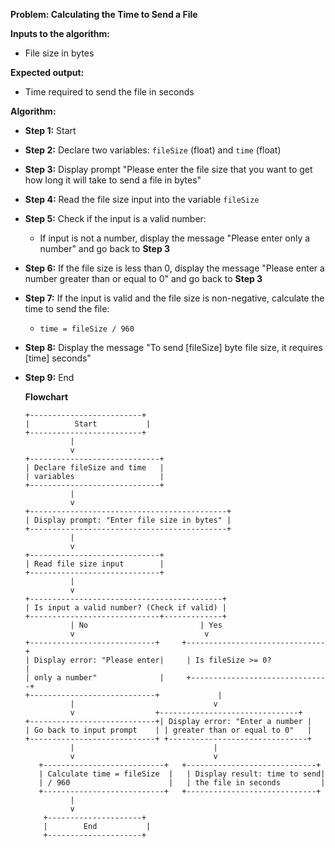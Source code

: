 **Problem: Calculating the Time to Send a File**

**Inputs to the algorithm:**
- File size in bytes

**Expected output:**
- Time required to send the file in seconds

**Algorithm:**

- **Step 1:** Start
- **Step 2:** Declare two variables: `fileSize` (float) and `time` (float)
- **Step 3:** Display prompt "Please enter the file size that you want to get how long it will take to send a file in bytes"
- **Step 4:** Read the file size input into the variable `fileSize`
- **Step 5:** Check if the input is a valid number:
  - If input is not a number, display the message "Please enter only a number" and go back to **Step 3**
- **Step 6:** If the file size is less than 0, display the message "Please enter a number greater than or equal to 0" and go back to **Step 3**
- **Step 7:** If the input is valid and the file size is non-negative, calculate the time to send the file:
  - `time = fileSize / 960`
- **Step 8:** Display the message "To send [fileSize] byte file size, it requires [time] seconds"
- **Step 9:** End
  
  **Flowchart**
  ```
  +-------------------------+
  |          Start           |
  +-------------------------+
            |
            v
  +-----------------------------+
  | Declare fileSize and time   |
  | variables                   |
  +-----------------------------+
            |
            v
  +--------------------------------------------+
  | Display prompt: "Enter file size in bytes" |
  +--------------------------------------------+
            |
            v
  +-----------------------------+
  | Read file size input        |
  +-----------------------------+
            |
            v
  +-------------------------------------------+
  | Is input a valid number? (Check if valid) |
  +-----------------------------+-------------+
            | No                         | Yes
            v                             v
  +----------------------------+     +-------------------------------+
  | Display error: "Please enter|     | Is fileSize >= 0?             |
  | only a number"              |     +-------------------------------+
  +----------------------------+             |
            |                               v
            v                  +-------------------------------+
  +----------------------------+| Display error: "Enter a number |
  | Go back to input prompt    | | greater than or equal to 0"   |
  +----------------------------+ +-------------------------------+
            |                               |
            v                               v
     +---------------------------+   +-----------------------------+
     | Calculate time = fileSize  |   | Display result: time to send|
     | / 960                      |   | the file in seconds         |
     +---------------------------+   +-----------------------------+
            |
            v
      +---------------------+
      |        End           |
      +---------------------+




